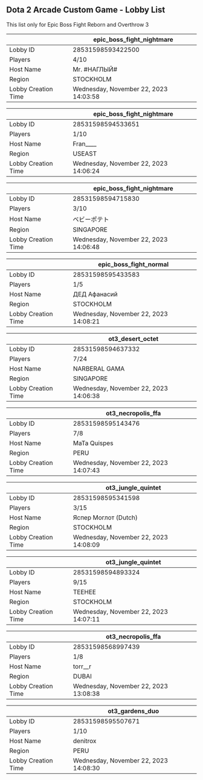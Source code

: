 ## Dota 2 Arcade Custom Game - Lobby List

This list only for Epic Boss Fight Reborn and Overthrow 3

|  | epic_boss_fight_nightmare |
| ------ | ------ |
| Lobby ID | 28531598593422500 |
| Players | 4/10 |
| Host Name | Mr. #НАГЛЫЙ# |
| Region | STOCKHOLM |
| Lobby Creation Time | Wednesday, November 22, 2023 14:03:58 |


|  | epic_boss_fight_nightmare |
| ------ | ------ |
| Lobby ID | 28531598594533651 |
| Players | 1/10 |
| Host Name | Fran____ |
| Region | USEAST |
| Lobby Creation Time | Wednesday, November 22, 2023 14:06:24 |


|  | epic_boss_fight_nightmare |
| ------ | ------ |
| Lobby ID | 28531598594715830 |
| Players | 3/10 |
| Host Name | ベビーポテト |
| Region | SINGAPORE |
| Lobby Creation Time | Wednesday, November 22, 2023 14:06:48 |


|  | epic_boss_fight_normal |
| ------ | ------ |
| Lobby ID | 28531598595433583 |
| Players | 1/5 |
| Host Name | ДЕД Афанасий |
| Region | STOCKHOLM |
| Lobby Creation Time | Wednesday, November 22, 2023 14:08:21 |


|  | ot3_desert_octet |
| ------ | ------ |
| Lobby ID | 28531598594637332 |
| Players | 7/24 |
| Host Name | NARBERAL GAMA |
| Region | SINGAPORE |
| Lobby Creation Time | Wednesday, November 22, 2023 14:06:38 |


|  | ot3_necropolis_ffa |
| ------ | ------ |
| Lobby ID | 28531598595143476 |
| Players | 7/8 |
| Host Name | MaTa Quispes |
| Region | PERU |
| Lobby Creation Time | Wednesday, November 22, 2023 14:07:43 |


|  | ot3_jungle_quintet |
| ------ | ------ |
| Lobby ID | 28531598595341598 |
| Players | 3/15 |
| Host Name | Яспер Моглот (Dutch) |
| Region | STOCKHOLM |
| Lobby Creation Time | Wednesday, November 22, 2023 14:08:09 |


|  | ot3_jungle_quintet |
| ------ | ------ |
| Lobby ID | 28531598594893324 |
| Players | 9/15 |
| Host Name | TEEHEE |
| Region | STOCKHOLM |
| Lobby Creation Time | Wednesday, November 22, 2023 14:07:11 |


|  | ot3_necropolis_ffa |
| ------ | ------ |
| Lobby ID | 28531598568997439 |
| Players | 1/8 |
| Host Name | torr__r |
| Region | DUBAI |
| Lobby Creation Time | Wednesday, November 22, 2023 13:08:38 |


|  | ot3_gardens_duo |
| ------ | ------ |
| Lobby ID | 28531598595507671 |
| Players | 1/10 |
| Host Name | denitrox |
| Region | PERU |
| Lobby Creation Time | Wednesday, November 22, 2023 14:08:30 |


